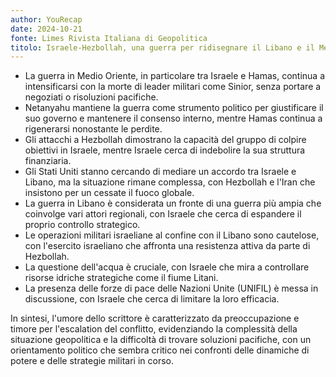 ```yaml
---
author: YouRecap
date: 2024-10-21
fonte: Limes Rivista Italiana di Geopolitica
titolo: Israele-Hezbollah, una guerra per ridisegnare il Libano e il Medio Oriente
---
```


- La guerra in Medio Oriente, in particolare tra Israele e Hamas, continua a intensificarsi con la morte di leader militari come Sinior, senza portare a negoziati o risoluzioni pacifiche.
- Netanyahu mantiene la guerra come strumento politico per giustificare il suo governo e mantenere il consenso interno, mentre Hamas continua a rigenerarsi nonostante le perdite.
- Gli attacchi a Hezbollah dimostrano la capacità del gruppo di colpire obiettivi in Israele, mentre Israele cerca di indebolire la sua struttura finanziaria.
- Gli Stati Uniti stanno cercando di mediare un accordo tra Israele e Libano, ma la situazione rimane complessa, con Hezbollah e l'Iran che insistono per un cessate il fuoco globale.
- La guerra in Libano è considerata un fronte di una guerra più ampia che coinvolge vari attori regionali, con Israele che cerca di espandere il proprio controllo strategico.
- Le operazioni militari israeliane al confine con il Libano sono cautelose, con l'esercito israeliano che affronta una resistenza attiva da parte di Hezbollah.
- La questione dell'acqua è cruciale, con Israele che mira a controllare risorse idriche strategiche come il fiume Litani.
- La presenza delle forze di pace delle Nazioni Unite (UNIFIL) è messa in discussione, con Israele che cerca di limitare la loro efficacia.

In sintesi, l'umore dello scrittore è caratterizzato da preoccupazione e timore per l'escalation del conflitto, evidenziando la complessità della situazione geopolitica e la difficoltà di trovare soluzioni pacifiche, con un orientamento politico che sembra critico nei confronti delle dinamiche di potere e delle strategie militari in corso.
